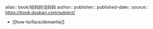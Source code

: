 alias:: book/给妈妈当妈妈
author::
publisher::
published-date::
source:: https://book.douban.com/subject/
- [[how-to/face/demantia]]